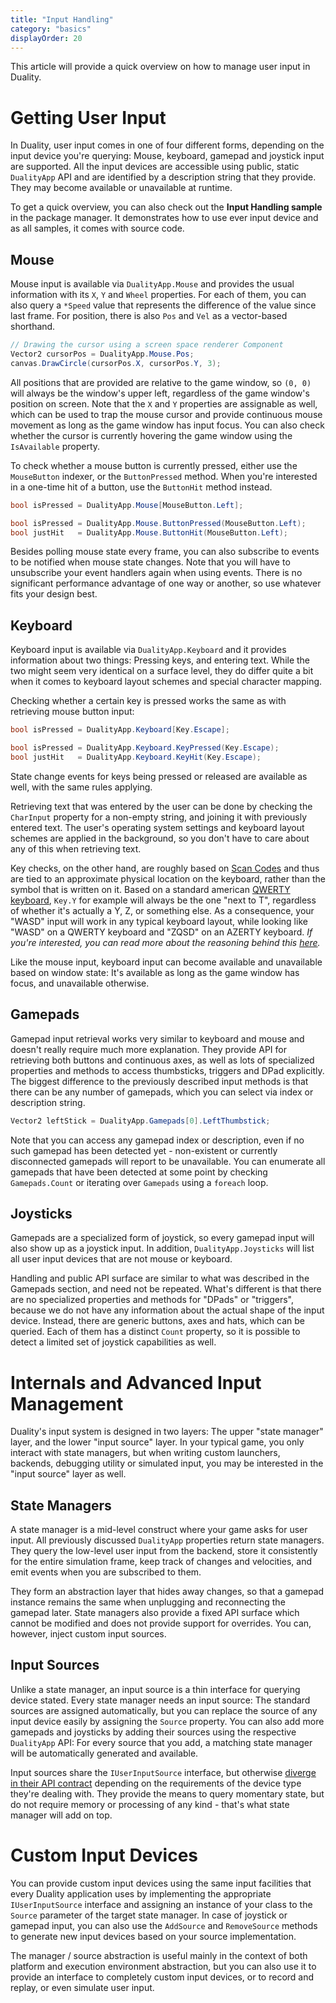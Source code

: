 ```yaml
---
title: "Input Handling"
category: "basics"
displayOrder: 20
---
```


This article will provide a quick overview on how to manage user input in Duality.

# Getting User Input

In Duality, user input comes in one of four different forms, depending on the input device you're querying: Mouse, keyboard, gamepad and joystick input are supported. All the input devices are accessible using public, static `DualityApp` API and are identified by a description string that they provide. They may become available or unavailable at runtime.

To get a quick overview, you can also check out the **Input Handling sample** in the package manager. It demonstrates how to use ever input device and as all samples, it comes with source code.

## Mouse

Mouse input is available via `DualityApp.Mouse` and provides the usual information with its `X`, `Y` and `Wheel` properties. For each of them, you can also query a `*Speed` value that represents the difference of the value since last frame. For position, there is also `Pos` and `Vel` as a vector-based shorthand.

```C#
// Drawing the cursor using a screen space renderer Component
Vector2 cursorPos = DualityApp.Mouse.Pos;
canvas.DrawCircle(cursorPos.X, cursorPos.Y, 3);
```

All positions that are provided are relative to the game window, so `(0, 0)` will always be the window's upper left, regardless of the game window's position on screen. Note that the `X` and `Y` properties are assignable as well, which can be used to trap the mouse cursor and provide continuous mouse movement as long as the game window has input focus. You can also check whether the cursor is currently hovering the game window using the `IsAvailable` property.

To check whether a mouse button is currently pressed, either use the `MouseButton` indexer, or the `ButtonPressed` method. When you're interested in a one-time hit of a button, use the `ButtonHit` method instead.

```C#
bool isPressed = DualityApp.Mouse[MouseButton.Left];
```

```C#
bool isPressed = DualityApp.Mouse.ButtonPressed(MouseButton.Left);
bool justHit   = DualityApp.Mouse.ButtonHit(MouseButton.Left);
```

Besides polling mouse state every frame, you can also subscribe to events to be notified when mouse state changes. Note that you will have to unsubscribe your event handlers again when using events. There is no significant performance advantage of one way or another, so use whatever fits your design best.

## Keyboard

Keyboard input is available via `DualityApp.Keyboard` and it provides information about two things: Pressing keys, and entering text. While the two might seem very identical on a surface level, they do differ quite a bit when it comes to keyboard layout schemes and special character mapping.

Checking whether a certain key is pressed works the same as with retrieving mouse button input:

```C#
bool isPressed = DualityApp.Keyboard[Key.Escape];
```

```C#
bool isPressed = DualityApp.Keyboard.KeyPressed(Key.Escape);
bool justHit   = DualityApp.Keyboard.KeyHit(Key.Escape);
```

State change events for keys being pressed or released are available as well, with the same rules applying.

Retrieving text that was entered by the user can be done by checking the `CharInput` property for a non-empty string, and joining it with previously entered text. The user's operating system settings and keyboard layout schemes are applied in the background, so you don't have to care about any of this when retrieving text.

Key checks, on the other hand, are roughly based on [Scan Codes](https://en.wikipedia.org/wiki/Scancode) and thus are tied to an approximate physical location on the keyboard, rather than the symbol that is written on it. Based on a standard american [QWERTY keyboard](https://en.wikipedia.org/wiki/QWERTY), `Key.Y` for example will always be the one "next to T", regardless of whether it's actually a Y, Z, or something else. As a consequence, your "WASD" input will work in any typical keyboard layout, while looking like "WASD" on a QWERTY keyboard and "ZQSD" on an AZERTY keyboard. _If you're interested, you can read more about the reasoning behind this [here](https://github.com/opentk/opentk/pull/269#issuecomment-184367936)._

Like the mouse input, keyboard input can become available and unavailable based on window state: It's available as long as the game window has focus, and unavailable otherwise.

## Gamepads

Gamepad input retrieval works very similar to keyboard and mouse and doesn't really require much more explanation. They provide API for retrieving both buttons and continuous axes, as well as lots of specialized properties and methods to access thumbsticks, triggers and DPad explicitly. The biggest difference to the previously described input methods is that there can be any number of gamepads, which you can select via index or description string.

```C#
Vector2 leftStick = DualityApp.Gamepads[0].LeftThumbstick;
```

Note that you can access any gamepad index or description, even if no such gamepad has been detected yet - non-existent or currently disconnected gamepads will report to be unavailable. You can enumerate all gamepads that have been detected at some point by checking `Gamepads.Count` or iterating over `Gamepads` using a `foreach` loop.

## Joysticks

Gamepads are a specialized form of joystick, so every gamepad input will also show up as a joystick input. In addition, `DualityApp.Joysticks` will list all user input devices that are not mouse or keyboard.

Handling and public API surface are similar to what was described in the Gamepads section, and need not be repeated. What's different is that there are no specialized properties and methods for "DPads" or "triggers", because we do not have any information about the actual shape of the input device. Instead, there are generic buttons, axes and hats, which can be queried. Each of them has a distinct `Count` property, so it is possible to detect a limited set of joystick capabilities as well.

# Internals and Advanced Input Management

Duality's input system is designed in two layers: The upper "state manager" layer, and the lower "input source" layer. In your typical game, you only interact with state managers, but when writing custom launchers, backends, debugging utility or simulated input, you may be interested in the "input source" layer as well.

## State Managers

A state manager is a mid-level construct where your game asks for user input. All previously discussed `DualityApp` properties return state managers. They query the low-level user input from the backend, store it consistently for the entire simulation frame, keep track of changes and velocities, and emit events when you are subscribed to them.

They form an abstraction layer that hides away changes, so that a gamepad instance remains the same when unplugging and reconnecting the gamepad later. State managers also provide a fixed API surface which cannot be modified and does not provide support for overrides. You can, however, inject custom input sources.

## Input Sources

Unlike a state manager, an input source is a thin interface for querying device stated. Every state manager needs an input source: The standard sources are assigned automatically, but you can replace the source of any input device easily by assigning the `Source` property. You can also add more gamepads and joysticks by adding their sources using the respective `DualityApp` API: For every source that you add, a matching state manager will be automatically generated and available.

Input sources share the `IUserInputSource` interface, but otherwise [diverge in their API contract](https://github.com/AdamsLair/duality/tree/master/Source/Core/Duality/Input/Sources) depending on the requirements of the device type they're dealing with. They provide the means to query momentary state, but do not require memory or processing of any kind - that's what state manager will add on top.

# Custom Input Devices

You can provide custom input devices using the same input facilities that every Duality application uses by implementing the appropriate `IUserInputSource` interface and assigning an instance of your class to the `Source` parameter of the target state manager. In case of joystick or gamepad input, you can also use the `AddSource` and `RemoveSource` methods to generate new input devices based on your source implementation.

The manager / source abstraction is useful mainly in the context of both platform and execution environment abstraction, but you can also use it to provide an interface to completely custom input devices, or to record and replay, or even simulate user input.